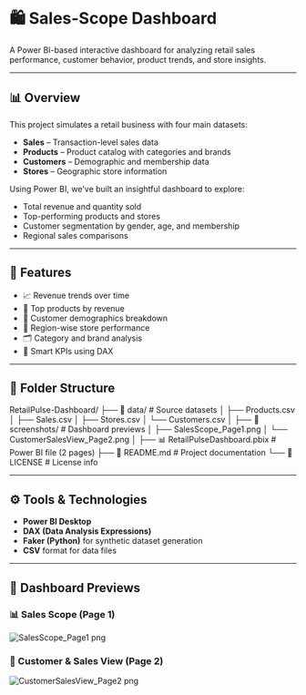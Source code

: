 # 🛍️ Sales-Scope Dashboard

A Power BI-based interactive dashboard for analyzing retail sales performance, customer behavior, product trends, and store insights.

---

## 📊 Overview

This project simulates a retail business with four main datasets:
- **Sales** – Transaction-level sales data
- **Products** – Product catalog with categories and brands
- **Customers** – Demographic and membership data
- **Stores** – Geographic store information

Using Power BI, we've built an insightful dashboard to explore:
- Total revenue and quantity sold
- Top-performing products and stores
- Customer segmentation by gender, age, and membership
- Regional sales comparisons

---

## 🧩 Features

- 📈 Revenue trends over time
- 🛒 Top products by revenue
- 🧍 Customer demographics breakdown
- 📍 Region-wise store performance
- 🗂️ Category and brand analysis
- 🧠 Smart KPIs using DAX

---


## 📁 Folder Structure

RetailPulse-Dashboard/
├── 📂 data/                      # Source datasets
│   ├── Products.csv
│   ├── Sales.csv
│   ├── Stores.csv
│   └── Customers.csv
│
├── 📂 screenshots/               # Dashboard previews
│   ├── SalesScope_Page1.png
│   └── CustomerSalesView_Page2.png
│
├── 📊 RetailPulseDashboard.pbix  # Power BI file (2 pages)
├── 📄 README.md                  # Project documentation
└── 📄 LICENSE                    # License info

---

## ⚙️ Tools & Technologies

- **Power BI Desktop**
- **DAX (Data Analysis Expressions)**
- **Faker (Python)** for synthetic dataset generation
- **CSV** format for data files


---

## 📸 Dashboard Previews

### 📊 Sales Scope (Page 1)
![SalesScope_Page1 png](https://github.com/user-attachments/assets/f1ea92c8-d169-48e1-8b90-aa911e6f1a8e)


### 👥 Customer & Sales View (Page 2)
![CustomerSalesView_Page2 png](https://github.com/user-attachments/assets/3cd21aee-6c5f-4905-b42c-6246b8d40a2f)





